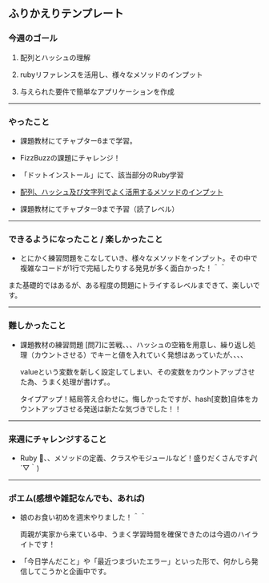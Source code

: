 ## ふりかえりテンプレート

### 今週のゴール
1. 配列とハッシュの理解

1. rubyリファレンスを活用し、様々なメソッドのインプット

1. 与えられた要件で簡単なアプリケーションを作成

---
### やったこと
- 課題教材にてチャプター6まで学習。

- FizzBuzzの課題にチャレンジ！

- 「ドットインストール」にて、該当部分のRuby学習

- [配列、ハッシュ及び文字列でよく活用するメソッドのインプット](https://programming-beginner-zeroichi.jp/articles/117)

- 課題教材にてチャプター9まで予習（読了レベル）

---
### できるようになったこと / 楽しかったこと
- とにかく練習問題をこなしていき、様々なメソッドをインプット。その中で複雑なコードが1行で完結したりする発見が多く面白かった！＾＾

また基礎的ではあるが、ある程度の問題にトライするレベルまできて、楽しいです。

---
### 難しかったこと
- 課題教材の練習問題 [問7]に苦戦、、、ハッシュの空箱を用意し、繰り返し処理（カウントさせる）でキーと値を入れていく発想はあっていたが、、、、

    valueという変数を新しく設定してしまい、その変数をカウントアップさせた為、うまく処理が書けず。。

    タイプアップ！結局答え合わせに。悔しかったですが、hash[変数]自体をカウントアップさせる発送は新たな気づきでした！！

---
### 来週にチャレンジすること
- Ruby 💎、、メソッドの定義、クラスやモジュールなど！盛りだくさんです♪( ´▽｀)

---
### ポエム(感想や雑記なんでも、あれば)
- 娘のお食い初めを週末やりました！＾＾
    
    両親が実家から来ている中、うまく学習時間を確保できたのは今週のハイライトです！

- 「今日学んだこと」や「最近つまづいたエラー」といった形で、何かしら発信してこうかと企画中です。